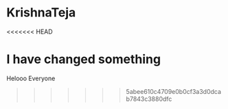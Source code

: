 # KrishnaTeja

<<<<<<< HEAD

I have changed something
=======
Helooo Everyone
>>>>>>> 5abee610c4709e0b0cf3a3d0dcab7843c3880dfc
